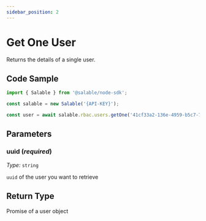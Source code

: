 ```yaml
---
sidebar_position: 2
---
```


# Get One User

Returns the details of a single user.

## Code Sample

```typescript
import { Salable } from '@salable/node-sdk';

const salable = new Salable('{API-KEY}');

const user = await salable.rbac.users.getOne('41cf33a2-136e-4959-b5c7-73889ab94eff');
```

## Parameters

### uuid (_required_)

_Type:_ `string`

`uuid` of the user you want to retrieve

## Return Type

Promise of a user object
